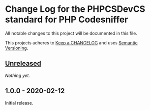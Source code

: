 # Change Log for the PHPCSDevCS standard for PHP Codesniffer

All notable changes to this project will be documented in this file.

This projects adheres to [Keep a CHANGELOG](http://keepachangelog.com/) and uses [Semantic Versioning](http://semver.org/).


## [Unreleased]

_Nothing yet._


## 1.0.0 - 2020-02-12

Initial release.


[Unreleased]: https://github.com/PHPCSStandards/PHPCSDevCS/compare/1.0.0...HEAD
